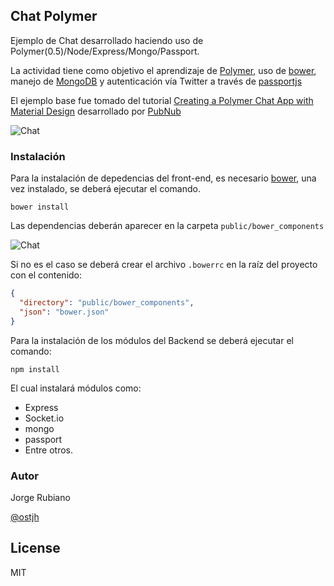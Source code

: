 ## Chat Polymer

Ejemplo de Chat desarrollado haciendo uso de Polymer(0.5)/Node/Express/Mongo/Passport.

La actividad tiene como objetivo el aprendizaje de [Polymer], uso de [bower], manejo de [MongoDB] y autenticación vía Twitter a través de [passportjs]

El ejemplo base fue tomado del tutorial [Creating a Polymer Chat App with Material Design] desarrollado por [PubNub]

![Chat](https://dl.dropboxusercontent.com/u/181689/ChatPolymer.gif)

### Instalación

Para la instalación de depedencias del front-end, es necesario [bower], una vez instalado, se deberá ejecutar el comando.

```
bower install
```

Las dependencias deberán aparecer en la carpeta ```public/bower_components```

![Chat](https://dl.dropboxusercontent.com/u/181689/dependenciasBower.png)

Si no es el caso se deberá crear el archivo ```.bowerrc``` en la raíz del proyecto con el contenido:

```json
{
  "directory": "public/bower_components",
  "json": "bower.json"
}
```

Para la instalación de los módulos del Backend se deberá ejecutar el comando:

```
npm install
```

El cual instalará módulos como:

* Express
* Socket.io
* mongo
* passport
* Entre otros.


### Autor

Jorge Rubiano

[@ostjh]


License
----

MIT

[@ostjh]:https://twitter.com/ostjh
[bower]:http://bower.io/
[Creating a Polymer Chat App with Material Design]:https://www.pubnub.com/blog/2015-01-15-creating-a-polymer-chat-app-with-material-design/
[PubNub]:https://www.pubnub.com/
[Polymer]:https://www.polymer-project.org/1.0/
[MongoDB]:https://www.mongodb.org/
[passportjs]:http://passportjs.org/
